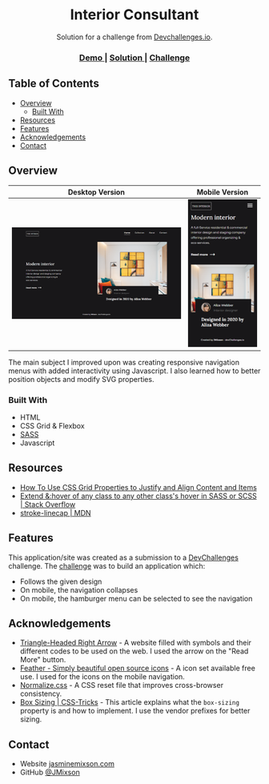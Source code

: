 <h1 align="center">Interior Consultant</h1>

<div align="center">
   Solution for a challenge from  <a href="http://devchallenges.io" target="_blank">Devchallenges.io</a>.
</div>

<div align="center">
  <h3>
    <a href="https://jmixson-interior-consultant.netlify.app/">
      Demo
    </a>
    <span> | </span>
    <a href="https://devchallenges.io/solutions/7gDdig5zWG4bXHHdaVUl">
      Solution
    </a>
    <span> | </span>
    <a href="https://devchallenges.io/challenges/Jymh2b2FyebRTUljkNcb">
      Challenge
    </a>
  </h3>
</div>

<!-- TABLE OF CONTENTS -->

## Table of Contents

- [Overview](#overview)
  - [Built With](#built-with)
- [Resources](#resources)
- [Features](#features)
- [Acknowledgements](#acknowledgements)
- [Contact](#contact)

<!-- OVERVIEW -->

## Overview

|          Desktop Version           |          Mobile Version          |
| :--------------------------------: | :------------------------------: |
| ![desktop screenshot](desktop.png) | ![mobile screenshot](mobile.png) |

The main subject I improved upon was creating responsive navigation menus with added interactivity using Javascript. I also learned how to better position objects and modify SVG properties.

### Built With

- HTML
- CSS Grid & Flexbox
- [SASS](https://sass-lang.com/)
- Javascript

## Resources

- [How To Use CSS Grid Properties to Justify and Align Content and Items](https://www.digitalocean.com/community/tutorials/css-align-justify)
- [Extend &:hover of any class to any other class's hover in SASS or SCSS | Stack Overflow](https://stackoverflow.com/questions/34350513/extend-hover-of-any-class-to-any-other-classs-hover-in-sass-or-scss)
- [stroke-linecap | MDN](https://developer.mozilla.org/en-US/docs/Web/SVG/Attribute/stroke-linecap)

## Features

This application/site was created as a submission to a [DevChallenges](https://devchallenges.io/challenges) challenge. The [challenge](https://devchallenges.io/challenges/Jymh2b2FyebRTUljkNcb) was to build an application which:

- Follows the given design
- On mobile, the navigation collapses
- On mobile, the hamburger menu can be selected to see the navigation

## Acknowledgements

- [Triangle-Headed Right Arrow](https://www.toptal.com/designers/htmlarrows/arrows/triangle-headed-right-arrow/) - A website filled with symbols and their different codes to be used on the web. I used the arrow on the "Read More" button.
- [Feather - Simply beautiful open source icons](https://feathericons.com/) - A icon set available free use. I used for the icons on the mobile navigation.
- [Normalize.css](https://necolas.github.io/normalize.css/) - A CSS reset file that improves cross-browser consistency.
- [Box Sizing | CSS-Tricks](https://css-tricks.com/box-sizing/) - This article explains what the `box-sizing` property is and how to implement. I use the vendor prefixes for better sizing.

## Contact

- Website [jasminemixson.com](https://jasminemixson.com)
- GitHub [@JMixson](https://github.com/jmixson)
